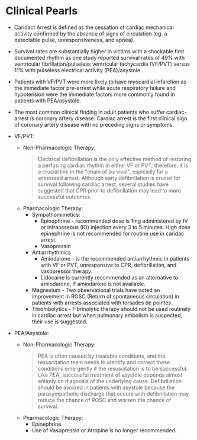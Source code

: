Clinical Pearls
===============
+ Caridact Arrest is defined as the cessation of cardiac mechanical activity confirmed by the absence of signs of circulation (eg. a detectable pulse, unresponsiveness, and apnea).

+ Survival rates are substantially higher in victims with a shockable first documented rhythm as one study reported survival rates of 49% with ventricular fibrillation/pulseless ventricular tachycardia (VF/PVT) versus 11% with pulseless electrical activity (PEA)/asystole.

+ Patients with VF/PVT were more likely to have myocardial infarction as the immediate factor pre-arrest while acute respiratory failure and hypotension were the immediate factors more commonly found in patients with PEA/asystole.

+ The most common clinical finding in adult patients who suffer cardiac-arrest is coronary artery disease. Cardiac arrest is the first clinical sign of coronary artery disease with no preceding signs or symptoms.

+ VF/PVT:
  -  Non-Pharmacologic Therapy:
     > Electrical defibrillation is the only effective method of restoring a perfusing cardiac rhythm in either VF or PVT; therefore, it is a crucial link in the "chain of survival", espicially for a witnessed arrest. Although early defibrillation is crucial for survival following cardiac arrest, several studies have suggested that CPR prior to defibrillation may lead to more successful outcomes. 
  -  Pharmacologic Therapy: 
     *  Sympathomimetics:
        + Epinephrine - recommended dose is 1mg administered by IV or intraosseous (IO) injection every 3 to 5 minutes. High dose epinephrine is not recommended for routine use in caridac arrest.
        + Vasopressin
     *  Antiarrhythmics
        + Amiodarone - is the recommended antiarrhythmic in patients with VF or PVT, unresponsive to CPR, defibrillation, and vasopressor therapy.
        + Lidocaine is currently recommended as an alternative to amiodarone, if amiodarone is not available.
     *  Magnesium - Two observational trials have noted an improvement in ROSC (Return of spontaneous circulation) in patients with arrests associated with torsades de pointes.
     *  Thrombolytics - Fibrinolytic therapy should not be used routinely in cardiac arrest but when pulmonary embolism is suspected, their use is suggested.

+  PEA/Asystole:
   - Non-Pharmacologic Therapy:
     >PEA is often caused by treatable conditions, and the resuscitation team needs to identify and correct these conditions emergently if the resuscitation is to be successful. Like PEA, successful treatment of asystole depends almost entirely on diagnosis of the underlying cause. Defibrillation should be avoided in patients with asystole because the parasympathetic discharge that occurs with defibrillation may reduce the chance of ROSC and worsen the chance of survival.
   - Pharmacologic Therapy:
     * Epinephrine.
     * Use of Vasopressin or Atropine is no longer recommended.
